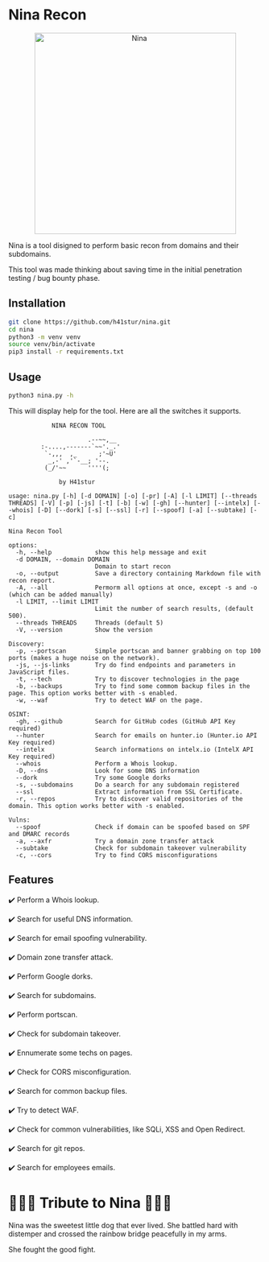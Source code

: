 # Nina Recon

<p align="center">
  <img src="https://raw.githubusercontent.com/h41stur/nina/main/nina/data/nina.jpeg" alt="Nina" width="400">
</p>

Nina is a tool disigned to perform basic recon from domains and their subdomains.

This tool was made thinking about saving time in the initial penetration testing / bug bounty phase.

## Installation

```bash
git clone https://github.com/h41stur/nina.git
cd nina
python3 -m venv venv
source venv/bin/activate
pip3 install -r requirements.txt
```

## Usage

```bash
python3 nina.py -h
```

This will display help for the tool. Here are all the switches it supports.

```
            NINA RECON TOOL

                      .--~~,__
         :-....,-------`~~'._.'
          `-,,,  ,_      ;'~U'
           _,-' ,'`-__; '--.
          (_/'~~      ''''(;

              by H41stur

usage: nina.py [-h] [-d DOMAIN] [-o] [-pr] [-A] [-l LIMIT] [--threads THREADS] [-V] [-p] [-js] [-t] [-b] [-w] [-gh] [--hunter] [--intelx] [--whois] [-D] [--dork] [-s] [--ssl] [-r] [--spoof] [-a] [--subtake] [-c]

Nina Recon Tool

options:
  -h, --help            show this help message and exit
  -d DOMAIN, --domain DOMAIN
                        Domain to start recon
  -o, --output          Save a directory containing Markdown file with recon report.
  -A, --all             Permorm all options at once, except -s and -o (which can be added manually)
  -l LIMIT, --limit LIMIT
                        Limit the number of search results, (default 500).
  --threads THREADS     Threads (default 5)
  -V, --version         Show the version

Discovery:
  -p, --portscan        Simple portscan and banner grabbing on top 100 ports (makes a huge noise on the network).
  -js, --js-links       Try do find endpoints and parameters in JavaScript files.
  -t, --tech            Try to discover technologies in the page
  -b, --backups         Try to find some commom backup files in the page. This option works better with -s enabled.
  -w, --waf             Try to detect WAF on the page.

OSINT:
  -gh, --github         Search for GitHub codes (GitHub API Key required)
  --hunter              Search for emails on hunter.io (Hunter.io API Key required)
  --intelx              Search informations on intelx.io (IntelX API Key required)
  --whois               Perform a Whois lookup.
  -D, --dns             Look for some DNS information
  --dork                Try some Google dorks
  -s, --subdomains      Do a search for any subdomain registered
  --ssl                 Extract information from SSL Certificate.
  -r, --repos           Try to discover valid repositories of the domain. This option works better with -s enabled.

Vulns:
  --spoof               Check if domain can be spoofed based on SPF and DMARC records
  -a, --axfr            Try a domain zone transfer attack
  --subtake             Check for subdomain takeover vulnerability
  -c, --cors            Try to find CORS misconfigurations

  ```

## Features

:heavy_check_mark: Perform a Whois lookup.

:heavy_check_mark: Search for useful DNS information.

:heavy_check_mark: Search for email spoofing vulnerability.

:heavy_check_mark: Domain zone transfer attack.

:heavy_check_mark: Perform Google dorks.

:heavy_check_mark: Search for subdomains.

:heavy_check_mark: Perform portscan.

:heavy_check_mark: Check for subdomain takeover.

:heavy_check_mark: Ennumerate some techs on pages.

:heavy_check_mark: Check for CORS misconfiguration.

:heavy_check_mark: Search for common backup files.

:heavy_check_mark: Try to detect WAF.

:heavy_check_mark: Check for common vulnerabilities, like SQLi, XSS and Open Redirect.

:heavy_check_mark: Search for git repos.

:heavy_check_mark: Search for employees emails.

# 💐💐💐 Tribute to Nina 💐💐💐

Nina was the sweetest little dog that ever lived. She battled hard with distemper and crossed the rainbow bridge peacefully in my arms.

She fought the good fight.
